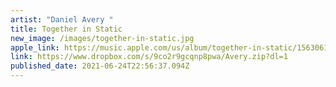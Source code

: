 ```yaml
---
artist: "Daniel Avery "
title: Together in Static
new_image: /images/together-in-static.jpg
apple_link: https://music.apple.com/us/album/together-in-static/1563061990
link: https://www.dropbox.com/s/9co2r9gcqnp8pwa/Avery.zip?dl=1
published_date: 2021-06-24T22:56:37.094Z
---
```

